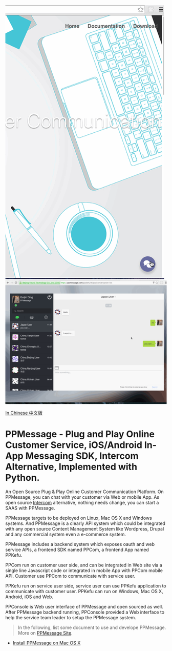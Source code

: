 ![](ppmessage/doc/ppcom.gif) ![](ppmessage/doc/ppkefu.gif)


[In Chinese 中文版](ppmessage/doc/zh-cn/README.md)

# PPMessage - Plug and Play Online Customer Service, iOS/Android In-App Messaging SDK, Intercom Alternative, Implemented with Python. 
An Open Source Plug & Play Online Customer Communication Platform. On PPMessage, you can chat with your customer via Web or mobile App. As open source [Intercom](http://intercom.io) alternative, nothing needs change, you can start a SAAS with PPMessage.

PPMessage targets to be deployed on Linux, Mac OS X and Windows systems. And PPMessage is a clearly API system which could be integrated with any open source Content Management System like Wordpress, Drupal and any commercial system even a e-commerce system.

PPMessage includes a backend system which exposes oauth and web service APIs, a frontend SDK named PPCom, a frontend App named PPKefu.

PPCom run on customer user side, and can be integrated in Web site via a single line Javascript code or integrated in mobile App with PPCom mobile API. Customer use PPCom to communicate with service user.

PPKefu run on service user side, service user can use PPKefu application to communicate with customer user. PPKefu can run on Windows, Mac OS X, Android, iOS and Web.

PPConsole is Web user interface of PPMessage and open sourced as well. After PPMessage backend running, PPConsole provided a Web interface to help the service team leader to setup the PPMessage system. 


> In the following, list some document to use and develope PPMessage. More on [PPMessage Site](https://ppmessage.com).

<!-- * [Using online PPMessage](/ppmessage/doc/en-us/using-online-ppmessage.md) -->

* [Install PPMessage on Mac OS X](/ppmessage/doc/en-us/install-ppmessage-on-mac-os-x.md)

<!-- * [User manual](/ppmessage/doc/en-us/user-manual.md) 

* [Developer manual](/ppmessage/doc/en-us/developer-manual.md) 

-->


